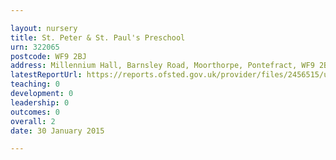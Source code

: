 ```yaml
---

layout: nursery
title: St. Peter & St. Paul's Preschool
urn: 322065
postcode: WF9 2BJ
address: Millennium Hall, Barnsley Road, Moorthorpe, Pontefract, WF9 2BJ
latestReportUrl: https://reports.ofsted.gov.uk/provider/files/2456515/urn/322065.pdf
teaching: 0
development: 0
leadership: 0
outcomes: 0
overall: 2
date: 30 January 2015

---
```

